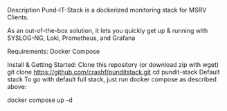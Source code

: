 Description
Pund-IT-Stack is a dockerized monitoring stack for MSRV Clients.

As an out-of-the-box solution, it lets you quickly get up & running with SYSLOG-NG, Loki, Prometheus, and Grafana

Requirements:
Docker Compose

Install & Getting Started:
Clone this repository (or download zip with wget)
git clone https://github.com/crashf/punditstack.git
cd pundit-stack
Default stack
To go with default full stack, just run docker compose as described above:

docker compose  up -d

